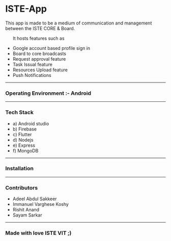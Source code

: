 
# ISTE-App



This app is made to be a medium of communication and management between the ISTE CORE & Board. 
 <ul>
It hosts features such as  </ul> 

-  Google account based profile sign in
-  Board to core broadcasts 
-  Request approval feature
-  Task Issual feature 
-  Resources Upload feature 
-  Push Notifications 
 <hr>
 
 ### Operating Environment :- Android 
 <hr>
 
 ### Tech Stack 

 <ul>
 <li> a) Android studio </li>
 <li> b) Firebase </li>
 <li> c) Flutter </li>
 <li> d) Nodejs </li>
 <li> e) Express </li>
 <li> f) MongoDB </li>

 </ul>
  <hr>
  
 ### Installation


 
 <hr>
 
 ### Contributors


- Adeel Abdul Sakkeer
- Immanuel Varghese Koshy
- Rishit Anand 
- Sayam Sarkar

 <hr>











### Made with love ISTE VIT ;)

